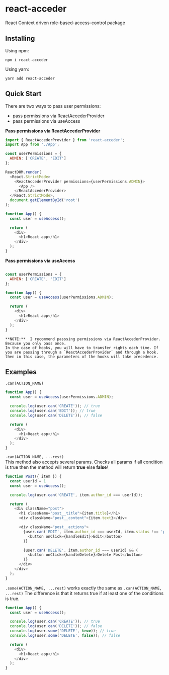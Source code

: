 # react-acceder

React Context driven role-based-access-control package

## Installing
Using npm:
```
npm i react-acceder
```
Using yarn:
```
yarn add react-acceder
```

## Quick Start

There are two ways to pass user permissions:
- pass permissions via ReactAccederProvider
- pass permissions via useAccess


**Pass permissions via ReactAccederProvider**

```js
import { ReactAccederProvider } from 'react-acceder';
import App from './App';

const userPermissions = {
  ADMIN: ['CREATE', 'EDIT']
};

ReactDOM.render(
  <React.StrictMode>
    <ReactAccederProvider permissions={userPermissions.ADMIN}>
      <App />
    </ReactAccederProvider>
  </React.StrictMode>,
  document.getElementById('root')
);

function App() {
  const user = useAccess();

  return (
    <div>
      <h1>React app</h1>
    </div>
  );
}
```


**Pass permissions via useAccess**
```js

const userPermissions = {
  ADMIN: ['CREATE', 'EDIT']
};

function App() {
  const user = useAccess(userPermissions.ADMIN);

  return (
    <div>
      <h1>React app</h1>
    </div>
  );
}
```

```
**NOTE:**  I recommend passsing permissions via ReactAccederProvider. Because you only pass once. 
In the case of hooks, you will have to transfer rights each time. If you are passing through a `ReactAccederProvider` and through a hook, then in this case, the parameters of the hooks will take precedence.
```

## Examples
`.can(ACTION_NAME)`

```js
function App() {
  const user = useAccess(userPermissions.ADMIN);

  console.log(user.can('CREATE')); // true
  console.log(user.can('EDIT')); // true
  console.log(user.can('DELETE')); // false

  return (
    <div>
      <h1>React app</h1>
    </div>
  );
}
```
`.can(ACTION_NAME, ...rest)`\
This method also accepts several params. Checks all params if all condition is true then the method will return **true** else **false**\
```js
function Post({ item }) {
  const userId = 1
  const user = useAccess();

  console.log(user.can('CREATE', item.author_id === userId));

  return (
    <div className="post">
      <h1 className="post__title">{item.title}</h1>
      <div className="post__content">{item.text}</div>

      <div className="post__actions">
        {user.can('EDIT', item.author_id === userId, item.status !== 'published') && (
          <button onClick={handleEdit}>Edit</button>
        )}

        {user.can('DELETE', item.author_id === userId) && (
          <button onClick={handleDelete}>Delete Post</button>
        )}
      </div>
    </div>
  );
}
```

`.some(ACTION_NAME, ...rest)` works exactly the same as `.can(ACTION_NAME, ...rest)` The difference is that it returns true if at least one of the conditions is true.
```js
function App() {
  const user = useAccess();

  console.log(user.can('CREATE')); // true
  console.log(user.can('DELETE')); // false
  console.log(user.some('DELETE', true)); // true
  console.log(user.some('DELETE', false)); // false

  return (
    <div>
      <h1>React app</h1>
    </div>
  );
}
```
